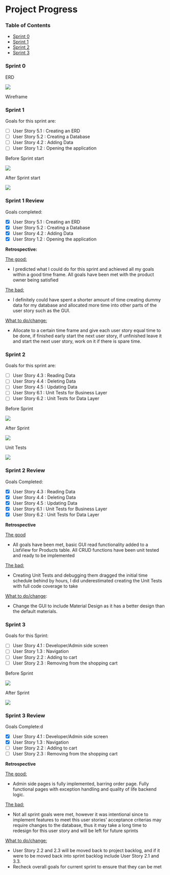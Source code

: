# Project Progress

### Table of Contents

- [Sprint 0](#sprint-0)
- [Sprint 1](#sprint-1)
- [Sprint 2](#sprint-2)
- [Sprint 3](#sprint-3)

### Sprint 0

ERD

![](/Images/MonsterHunterShopERD.jpg)

Wireframe

### Sprint 1

Goals for this sprint are:

- [ ] User Story 5.1 : Creating an ERD
- [ ] User Story 5.2 : Creating a Database
- [ ] User Story 4.2 : Adding Data
- [ ] User Story 1.2 : Opening the application

Before Sprint start

![](/Images/Sprint1Goals.jpg)

After Sprint start

![](/Images/Sprint1GoalsAfter.jpg)

### Sprint 1 Review

Goals completed:

- [x] User Story 5.1 : Creating an ERD
- [x] User Story 5.2 : Creating a Database
- [x] User Story 4.2 : Adding Data
- [x] User Story 1.2 : Opening the application

**Retrospective:**

<u>The good:</u>

- I predicted what I could do for this sprint and achieved all my goals within a good time frame. All goals have been met with the product owner being satisfied

<u>The bad:</u>

- I definitely could have spent a shorter amount of time creating dummy data for my database and allocated more time into other parts of the user story such as the GUI.

<u>What to do/change:</u>

- Allocate to a certain time frame and give each user story equal time to be done, if finished early start the next user story, if unfinished leave it and start the next user story, work on it if there is spare time.

### Sprint 2

Goals for this sprint are:

- [ ] User Story 4.3 : Reading Data
- [ ] User Story 4.4 : Deleting Data
- [ ] User Story 4.5 : Updating Data
- [ ] User Story 6.1 : Unit Tests for Business Layer
- [ ] User Story 6.2 : Unit Tests for Data Layer

Before Sprint

![](/Images/Sprint2GoalsBefore.jpg)

After Sprint

![](/Images/Sprint2GoalsAfter.jpg)

Unit Tests

![](/Images/Sprint2UnitTests.jpg)

### Sprint 2 Review

Goals Completed:

- [x] User Story 4.3 : Reading Data
- [x] User Story 4.4 : Deleting Data
- [x] User Story 4.5 : Updating Data
- [x] User Story 6.1 : Unit Tests for Business Layer
- [x] User Story 6.2 : Unit Tests for Data Layer

**Retrospective**

<u>The good</u>

- All goals have been met, basic GUI read functionality added to a ListView for Products table. All CRUD functions have been unit tested and ready to be implemented

<u>The bad:</u>

- Creating Unit Tests and debugging them dragged the initial time schedule behind by hours, I did underestimated creating the Unit Tests with full code coverage to take  

<u>What to do/change</u>:

- Change the GUI to include Material Design as it has a better design than the default materials.

### Sprint 3 

Goals for this Sprint:

- [ ] User Story 4.1 : Developer/Admin side screen
- [ ] User Story 1.3 : Navigation
- [ ] User Story 2.2 : Adding to cart
- [ ] User Story 2.3 : Removing from the shopping cart

Before Sprint

![](/Images/Sprint3GoalsBefore.jpg)

After Sprint

![](/Images/Sprint3GoalsAfter.jpg)

### Sprint 3 Review

Goals Complete:d

- [x] User Story 4.1 : Developer/Admin side screen
- [x] User Story 1.3 : Navigation
- [ ] User Story 2.2 : Adding to cart
- [ ] User Story 2.3 : Removing from the shopping cart

**Retrospective**

<u>The good:</u>

- Admin side pages is fully implemented, barring order page. Fully functional pages with exception handling and quality of life backend logic.

<u>The bad:</u>

- Not all sprint goals were met, however it was intentional since to implement features to meet this user stories' acceptance criterias may require changes to the database, thus it may take a long time to redesign for this user story and will be left for future sprints

<u>What to do/change:</u>

- User Story 2.2 and 2.3 will be moved back to project backlog, and if it were to be moved back into sprint backlog include User Story 2.1 and 3.3.
- Recheck overall goals for current sprint to ensure that they can be met
